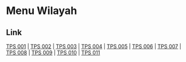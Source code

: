 # Menu Wilayah

## Link

[TPS 001](https://github.com/gigit-pemilu/pemilu-2024-81-maluku/tree/main/pilpres/hitung-suara/sub/81-maluku/sub/01-maluku-tengah/sub/01-amahai/sub/2008-makariki/sub/001-tps)
 | 
[TPS 002](https://github.com/gigit-pemilu/pemilu-2024-81-maluku/tree/main/pilpres/hitung-suara/sub/81-maluku/sub/01-maluku-tengah/sub/01-amahai/sub/2008-makariki/sub/002-tps)
 | 
[TPS 003](https://github.com/gigit-pemilu/pemilu-2024-81-maluku/tree/main/pilpres/hitung-suara/sub/81-maluku/sub/01-maluku-tengah/sub/01-amahai/sub/2008-makariki/sub/003-tps)
 | 
[TPS 004](https://github.com/gigit-pemilu/pemilu-2024-81-maluku/tree/main/pilpres/hitung-suara/sub/81-maluku/sub/01-maluku-tengah/sub/01-amahai/sub/2008-makariki/sub/004-tps)
 | 
[TPS 005](https://github.com/gigit-pemilu/pemilu-2024-81-maluku/tree/main/pilpres/hitung-suara/sub/81-maluku/sub/01-maluku-tengah/sub/01-amahai/sub/2008-makariki/sub/005-tps)
 | 
[TPS 006](https://github.com/gigit-pemilu/pemilu-2024-81-maluku/tree/main/pilpres/hitung-suara/sub/81-maluku/sub/01-maluku-tengah/sub/01-amahai/sub/2008-makariki/sub/006-tps)
 | 
[TPS 007](https://github.com/gigit-pemilu/pemilu-2024-81-maluku/tree/main/pilpres/hitung-suara/sub/81-maluku/sub/01-maluku-tengah/sub/01-amahai/sub/2008-makariki/sub/007-tps)
 | 
[TPS 008](https://github.com/gigit-pemilu/pemilu-2024-81-maluku/tree/main/pilpres/hitung-suara/sub/81-maluku/sub/01-maluku-tengah/sub/01-amahai/sub/2008-makariki/sub/008-tps)
 | 
[TPS 009](https://github.com/gigit-pemilu/pemilu-2024-81-maluku/tree/main/pilpres/hitung-suara/sub/81-maluku/sub/01-maluku-tengah/sub/01-amahai/sub/2008-makariki/sub/009-tps)
 | 
[TPS 010](https://github.com/gigit-pemilu/pemilu-2024-81-maluku/tree/main/pilpres/hitung-suara/sub/81-maluku/sub/01-maluku-tengah/sub/01-amahai/sub/2008-makariki/sub/010-tps)
 | 
[TPS 011](https://github.com/gigit-pemilu/pemilu-2024-81-maluku/tree/main/pilpres/hitung-suara/sub/81-maluku/sub/01-maluku-tengah/sub/01-amahai/sub/2008-makariki/sub/011-tps)

